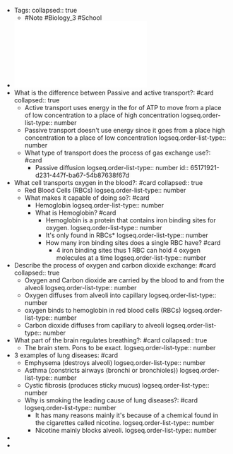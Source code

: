 - Tags:
  collapsed:: true
	- #Note #Biology_3 #School
- ![Ch30.2 presentation.pdf](../assets/Ch30.2_presentation_1696008227949_0.pdf)
- What is the difference between Passive and active transport?: #card
  collapsed:: true
	- Active transport uses energy in the for of ATP to move from a place of low concentration to a place of high concentration
	  logseq.order-list-type:: number
	- Passive transport doesn't use energy since it goes from a place high concentration to a place of low concentration
	  logseq.order-list-type:: number
	- What type of transport does the process of gas exchange use?: #card
		- Passive diffusion
		  logseq.order-list-type:: number
		  id:: 65171921-d231-447f-ba67-54b87638f67d
- What cell transports oxygen in the blood?: #card
  collapsed:: true
	- Red Blood Cells (RBCs)
	  logseq.order-list-type:: number
	- What makes it capable of doing so?: #card
		- Hemoglobin
		  logseq.order-list-type:: number
		- What is Hemoglobin? #card
			- Hemoglobin is a protein that contains iron binding sites for oxygen.
			  logseq.order-list-type:: number
			- It's only found in RBCs*
			  logseq.order-list-type:: number
			- How many iron binding sites does a single RBC have? #card
				- 4 iron binding sites thus 1 RBC can hold 4 oxygen molecules at a time
				  logseq.order-list-type:: number
- Describe the process of oxygen and carbon dioxide exchange: #card
  collapsed:: true
	- Oxygen and Carbon dioxide are carried by the blood to and from the alveoli
	  logseq.order-list-type:: number
	- Oxygen diffuses from alveoli into capillary
	  logseq.order-list-type:: number
	- oxygen binds to hemoglobin in red blood cells (RBCs)
	  logseq.order-list-type:: number
	- Carbon dioxide diffuses from capillary to alveoli
	  logseq.order-list-type:: number
- What part of the brain regulates breathing?: #card
  collapsed:: true
	- The brain stem. Pons to be exact.
	  logseq.order-list-type:: number
- 3 examples of lung diseases: #card
	- Emphysema (destroys alveoli)
	  logseq.order-list-type:: number
	- Asthma (constricts airways (bronchi or bronchioles))
	  logseq.order-list-type:: number
	- Cystic fibrosis (produces sticky mucus)
	  logseq.order-list-type:: number
	- Why is smoking the leading cause of lung diseases?: #card
	  logseq.order-list-type:: number
		- It has many reasons mainly it's because of a chemical found in the cigarettes called nicotine.
		  logseq.order-list-type:: number
		- Nicotine mainly blocks alveoli.
		  logseq.order-list-type:: number
-
-